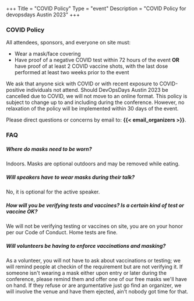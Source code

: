 +++
Title = "COVID Policy"
Type = "event"
Description = "COVID Policy for devopsdays Austin 2023"
+++

### COVID Policy

All attendees, sponsors, and everyone on site must:

* Wear a mask/face covering
* Have proof of a negative COVID test within 72 hours of the event **OR** have proof of at least 2 COVID vaccine shots, with the last dose performed at least two weeks prior to the event

We ask that anyone sick with COVID or with recent exposure to COVID-positive individuals not attend. Should DevOpsDays Austin 2023 be cancelled due to COVID, we will not move to an online format. This policy is subject to change up to and including during the conference. However, no relaxation of the policy will be implemented within 30 days of the event. 

Please direct questions or concerns by email to: **{{< email_organizers >}}**.

### FAQ

##### Where do masks need to be worn? 

Indoors. Masks are optional outdoors and may be removed while eating.

##### Will speakers have to wear masks during their talk?

No, it is optional for the active speaker.

##### How will you be verifying tests and vaccines? Is a certain kind of test or vaccine OK?

We will not be verifying testing or vaccines on site, you are on your honor per our Code of Conduct. Home tests are fine.

##### Will volunteers be having to enforce vaccinations and masking?

As a volunteer, you will not have to ask about vaccinations or testing; we will remind people at checkin of the requirement but are not verifying it. If someone isn't wearing a mask either upon entry or later during the conference, please remind them and offer one of our free masks we'll have on hand. If they refuse or are argumentative just go find an organizer, we will involve the venue and have them ejected, ain't nobody got time for that.
